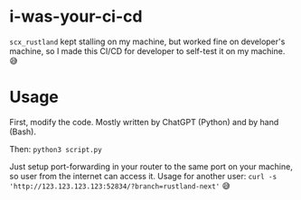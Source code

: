 # i-was-your-ci-cd

`scx_rustland` kept stalling on my machine, but worked fine on developer's machine, so I made this CI/CD for developer to self-test it on my machine. 😅

# Usage

First, modify the code. Mostly written by ChatGPT (Python) and by hand (Bash).

Then: `python3 script.py`

Just setup port-forwarding in your router to the same port on your machine, so user from the internet can access it. Usage for another user: `curl -s 'http://123.123.123.123:52834/?branch=rustland-next'` 😅
